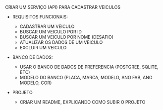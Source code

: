 CRIAR UM SERVIÇO (API) PARA CADASTRAR VEICULOS

* REQUISITOS FUNCIONAIS:
    * CADASTRAR UM VEICULO
    * BUSCAR UM VEICULO POR ID
    * BUSCAR UM VEICULO POR NOME (DESAFIO)
    * ATUALIZAR OS DADOS DE UM VEICULO
    * EXCLUIR UM VEICULO

* BANCO DE DADOS:
    * USAR O BANCO DE DADOS DE PREFERENCIA (POSTGREE, SQLITE, ETC)
    * MODELO DO BANCO (PLACA, MARCA, MODELO, ANO FAB, ANO MODELO, COR)

* PROJETO
    * CRIAR UM README, EXPLICANDO COMO SUBIR O PROJETO
